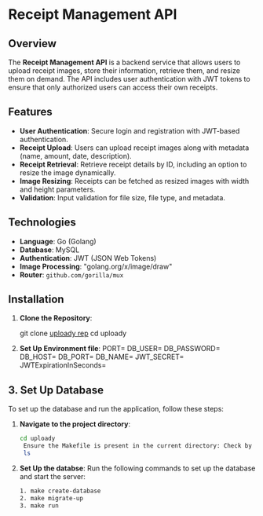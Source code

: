 # Receipt Management API

## Overview

The **Receipt Management API** is a backend service that allows users to upload receipt images, store their information, retrieve them, and resize them on demand. The API includes user authentication with JWT tokens to ensure that only authorized users can access their own receipts.

## Features

- **User Authentication**: Secure login and registration with JWT-based authentication.
- **Receipt Upload**: Users can upload receipt images along with metadata (name, amount, date, description).
- **Receipt Retrieval**: Retrieve receipt details by ID, including an option to resize the image dynamically.
- **Image Resizing**: Receipts can be fetched as resized images with width and height parameters.
- **Validation**: Input validation for file size, file type, and metadata.

## Technologies

- **Language**: Go (Golang)
- **Database**: MySQL
- **Authentication**: JWT (JSON Web Tokens)
- **Image Processing**: "golang.org/x/image/draw"
- **Router**: `github.com/gorilla/mux`

## Installation

1. **Clone the Repository**:

   git clone [uploady rep](https://github.com/groshiniprasad/uploady.git)
   cd uploady

2. **Set Up Environment file**:
    PORT=
    DB_USER=
    DB_PASSWORD=
    DB_HOST=
    DB_PORT=
    DB_NAME=
    JWT_SECRET=
    JWTExpirationInSeconds=
## 3. Set Up Database

To set up the database and run the application, follow these steps:

1. **Navigate to the project directory**:
   ```bash
   cd uploady
    Ensure the Makefile is present in the current directory: Check by running:
    ls
2. **Set Up the databse**:
Run the following commands to set up the database and start the server:
   ```bash
   1. make create-database
   2. make migrate-up
   3. make run
    